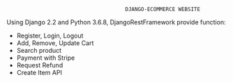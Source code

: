                                           DJANGO-ECOMMERCE WEBSITE 
Using Django 2.2 and Python 3.6.8, DjangoRestFramework
provide function: 
+ Register, Login, Logout
+ Add, Remove, Update Cart
+ Search product
+ Payment with Stripe
+ Request Refund
+ Create Item API
